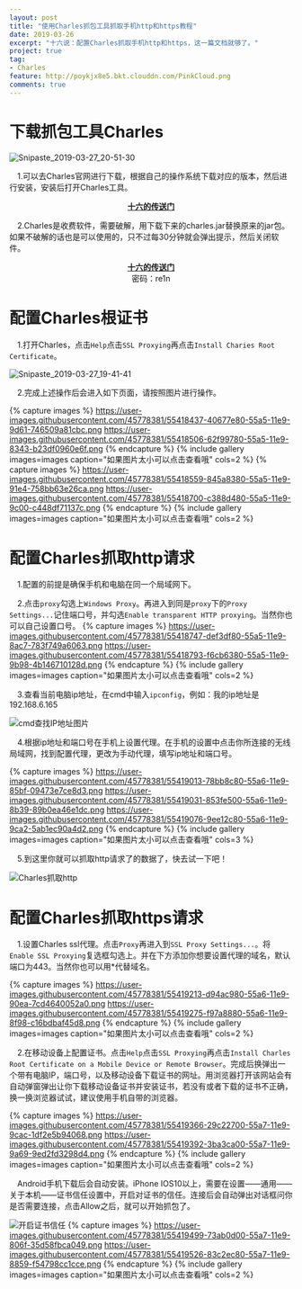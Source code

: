 ```yaml
---
layout: post
title: "使用Charles抓包工具抓取手机http和https教程"
date: 2019-03-26
excerpt: "十六说：配置Charles抓取手机http和https，这一篇文档就够了。"
project: true
tag:
- Charles
feature: http://poykjx8e5.bkt.clouddn.com/PinkCloud.png
comments: true
---
```

# 下载抓包工具Charles
![Snipaste_2019-03-27_20-51-30](https://user-images.githubusercontent.com/45778381/55418256-e070d800-55a4-11e9-8285-1c7fd5eaa32d.png)

&emsp;1.可以去Charles官网进行下载，根据自己的操作系统下载对应的版本，然后进行安装，安装后打开Charles工具。

<center><a href="http://www.charlesproxy.com"><b>十六的传送门</b></a></center>

&emsp;2.Charles是收费软件，需要破解，用下载下来的charles.jar替换原来的jar包。如果不破解的话也是可以使用的，只不过每30分钟就会弹出提示，然后关闭软件。

<center><a href="https://pan.baidu.com/s/1tiJoOJhG7cepUbYynXuJPw"><b>十六的传送门</b></a></center>
<center>密码：re1n</center>

# 配置Charles根证书
&emsp;1.打开Charles，点击`Help`点击`SSL Proxying`再点击`Install Charies Root Certificate`。

![Snipaste_2019-03-27_19-41-41](https://user-images.githubusercontent.com/45778381/55418352-0f874980-55a5-11e9-8173-26f8ac842085.png)

&emsp;2.完成上述操作后会进入如下页面，请按照图片进行操作。

{% capture images %} https://user-images.githubusercontent.com/45778381/55418437-40677e80-55a5-11e9-9d61-746509a81cbc.png https://user-images.githubusercontent.com/45778381/55418506-62f99780-55a5-11e9-8343-b23df0960e6f.png {% endcapture %} {% include gallery images=images caption="如果图片太小可以点击查看哦" cols=2 %} 
{% capture images %} https://user-images.githubusercontent.com/45778381/55418559-845a8380-55a5-11e9-91e4-758bb63e26ca.png https://user-images.githubusercontent.com/45778381/55418700-c388d480-55a5-11e9-9c00-c448df71137c.png {% endcapture %} {% include gallery images=images caption="如果图片太小可以点击查看哦" cols=2 %} 

# 配置Charles抓取http请求
&emsp;1.配置的前提是确保手机和电脑在同一个局域网下。

&emsp;2.点击`proxy`勾选上`Windows Proxy`。再进入到同是`proxy`下的`Proxy Settings...`记住端口号，并勾选`Enable transparent HTTP proxying`。当然你也可以自己设置口号。
{% capture images %} https://user-images.githubusercontent.com/45778381/55418747-def3df80-55a5-11e9-8ac7-783f749a6063.png https://user-images.githubusercontent.com/45778381/55418793-f6cb6380-55a5-11e9-9b98-4b146710128d.png {% endcapture %} {% include gallery images=images caption="如果图片太小可以点击查看哦" cols=2 %} 

&emsp;3.查看当前电脑ip地址，在cmd中输入`ipconfig`，例如：我的ip地址是192.168.6.165

![cmd查找IP地址图片](https://user-images.githubusercontent.com/45778381/55418847-18c4e600-55a6-11e9-9225-4f1cfd6bc070.png)

&emsp;4.根据ip地址和端口号在手机上设置代理。在手机的设置中点击你所连接的无线局域网，找到配置代理，更改为手动代理，填写ip地址和端口号。

{% capture images %} https://user-images.githubusercontent.com/45778381/55419013-78bb8c80-55a6-11e9-85bf-09473e7ce8d3.png https://user-images.githubusercontent.com/45778381/55419031-853fe500-55a6-11e9-8b39-89b0ea46e1dc.png https://user-images.githubusercontent.com/45778381/55419076-9ee12c80-55a6-11e9-9ca2-5ab1ec90a4d2.png {% endcapture %} {% include gallery images=images caption="如果图片太小可以点击查看哦" cols=3 %} 

&emsp;5.到这里你就可以抓取http请求了的数据了，快去试一下吧！

![Charles抓取http](https://user-images.githubusercontent.com/45778381/55419157-bd472800-55a6-11e9-82eb-27edef066c3a.png)

# 配置Charles抓取https请求
&emsp;1.设置Charles ssl代理。点击`Proxy`再进入到`SSL Proxy Settings...`。将`Enable SSL Proxying`复选框勾选上。并在下方添加你想要设置代理的域名，默认端口为443。当然你也可以用\*代替域名。

{% capture images %} https://user-images.githubusercontent.com/45778381/55419213-d94ac980-55a6-11e9-90ea-7cd4640052a0.png https://user-images.githubusercontent.com/45778381/55419275-f97a8880-55a6-11e9-8f98-c16bdbaf45d8.png {% endcapture %} {% include gallery images=images caption="如果图片太小可以点击查看哦" cols=2 %} 

&emsp;2.在移动设备上配置证书。点击`Help`点击`SSL Proxying`再点击`Install Charles Root Certificate on a Mobile Device or Remote Browser`。完成后换弹出一个带有电脑IP，端口号，以及移动设备下载证书的网址。用浏览器打开该网站会有自动弹窗弹出让你下载移动设备证书并安装证书，若没有或者下载的证书不正确，换一换浏览器试试，建议使用手机自带的浏览器。

{% capture images %} https://user-images.githubusercontent.com/45778381/55419366-29c22700-55a7-11e9-9cac-1df2e5b94068.png https://user-images.githubusercontent.com/45778381/55419392-3ba3ca00-55a7-11e9-9a69-9ed2fd3298d4.png {% endcapture %} {% include gallery images=images caption="如果图片太小可以点击查看哦" cols=2 %} 

&emsp;Android手机下载后会自动安装。iPhone IOS10以上，需要在设置——通用——关于本机——证书信任设置中，开启对证书的信任。连接后会自动弹出对话框问你是否需要连接，点击Allow之后，就可以开始抓包了。

![开启证书信任](https://user-images.githubusercontent.com/45778381/55419457-5bd38900-55a7-11e9-85e2-e88e6fee5b60.png)
{% capture images %}  https://user-images.githubusercontent.com/45778381/55419499-73ab0d00-55a7-11e9-806f-35d58fbca049.png https://user-images.githubusercontent.com/45778381/55419526-83c2ec80-55a7-11e9-8859-f54798cc1cce.png {% endcapture %} {% include gallery images=images caption="如果图片太小可以点击查看哦" cols=2 %} 






